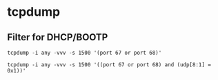 tcpdump
=======


## Filter for DHCP/BOOTP

```
tcpdump -i any -vvv -s 1500 '(port 67 or port 68)'
```

```
tcpdump -i any -vvv -s 1500 '((port 67 or port 68) and (udp[8:1] = 0x1))'
```
